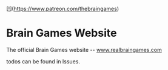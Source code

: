 [[!](https://c6.patreon.com/becomePatronButton.png)](https://www.patreon.com/thebraingames)
# Brain Games Website
The official Brain Games website -- www.realbraingames.com

todos can be found in Issues.
